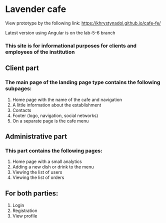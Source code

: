 # Lavender cafe
View prototype by the following link: https://khrystynadol.github.io/cafe-fe/

Latest version using Angular is on the lab-5-6 branch

### This site is for informational purposes for clients and employees of the institution

## Client part 
### The main page of the landing page type contains the following subpages: 
1. Home page with the name of the cafe and navigation
2. A little information about the establishment
3. Contacts
4. Footer (logo, navigation, social networks)
5. On a separate page is the cafe menu

## Administrative part 
### This part contains the following pages: 
1. Home page with a small analytics
2. Adding a new dish or drink to the menu
3. Viewing the list of users
4. Viewing the list of orders

## For both parties: 
1. Login
2. Registration
3. View profile
